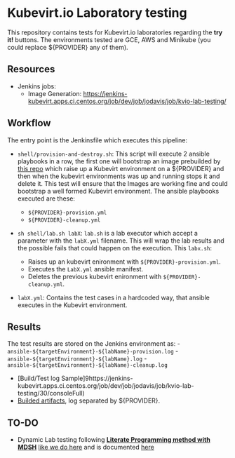 # Kubevirt.io Laboratory testing

This repository contains tests for Kubevirt.io laboratories regarding the **try it!** buttons. The environments tested are GCE, AWS and Minikube (you could replace ${PROVIDER} any of them).

## Resources

- Jenkins jobs:
    - Image Generation: https://jenkins-kubevirt.apps.ci.centos.org/job/dev/job/jodavis/job/kvio-lab-testing/

## Workflow

The entry point is the Jenkinsfile which executes this pipeline:

- `shell/provision-and-destroy.sh`: This script will execute 2 ansible playbooks in a row, the first one will bootstrap an image prebuilded by [this repo](https://github.com/joeldavis84/kvio-lab-images.git) which raise up a Kubevirt environment on a ${PROVIDER} and then when the kubevirt environments was up and running stops it and delete it. This test will ensure that the Images are working fine and could bootstrap a well formed Kubevirt environment. The ansible playbooks executed are these:
    - `${PROVIDER}-provision.yml`
    - `${PROVIDER}-cleanup.yml`

- `sh shell/lab.sh labX`: `lab.sh` is a lab executor which accept a parameter with the `labX.yml` filename. This will wrap the lab results and the possible fails that could happen on the execution. This `labx.sh`:
    - Raises up an kubevirt enironment with `${PROVIDER}-provision.yml`.
    - Executes the `LabX.yml` ansible manifest.
    - Deletes the previous kubevirt enironment with `${PROVIDER}-cleanup.yml`.

- `labX.yml`: Contains the test cases in a hardcoded way, that ansible executes in the Kubevirt environment.

## Results

The test results are stored on the Jenkins environment as:
    - `ansible-${targetEnvironment}-${labName}-provision.log`
    - `ansible-${targetEnvironment}-${labName}.log`
    - `ansible-${targetEnvironment}-${labName}-cleanup.log`


- [Build/Test log Sample]9https://jenkins-kubevirt.apps.ci.centos.org/job/dev/job/jodavis/job/kvio-lab-testing/30/consoleFull)
- [Builded artifacts](https://jenkins-kubevirt.apps.ci.centos.org/job/dev/job/jodavis/job/kvio-lab-testing/lastSuccessfulBuild/artifact/), log separated by ${PROVIDER}.

## TO-DO

- Dynamic Lab testing following [**Literate Programming method with MDSH**](https://en.wikipedia.org/wiki/Literate_programming) [like we do here](https://github.com/kubevirt/kubevirt-tutorial) and is documented [here](https://github.com/RHsyseng/kubevirt-tutorial-testing-deck)
